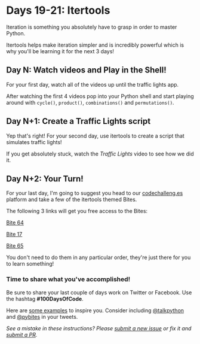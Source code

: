 # Days 19-21: Itertools

Iteration is something you absolutely have to grasp in order to master Python. 

Itertools helps make iteration simpler and is incredibly powerful which is why you'll be learning it for the next 3 days! 


## Day N: Watch videos and Play in the Shell!

For your first day, watch all of the videos up until the traffic lights app.

After watching the first 4 videos pop into your Python shell and start playing around with `cycle()`, `product()`, `combinations()` and `permutations()`.


## Day N+1: Create a Traffic Lights script

Yep that's right! For your second day, use itertools to create a script that simulates traffic lights!

If you get absolutely stuck, watch the *Traffic Lights* video to see how we did it.


## Day N+2: Your Turn!

For your last day, I'm going to suggest you head to our [codechalleng.es](https://codechalleng.es) platform and take a few of the itertools themed Bites.

The following 3 links will get you free access to the Bites:

[Bite 64](https://codechalleng.es/bites/promo/itertools-fun1)

[Bite 17](https://codechalleng.es/bites/promo/itertools-fun2)

[Bite 65](https://codechalleng.es/bites/promo/itertools-fun3)

You don't need to do them in any particular order, they're just there for you to learn something!


### Time to share what you've accomplished!

Be sure to share your last couple of days work on Twitter or Facebook. Use the hashtag **#100DaysOfCode**. 

Here are [some examples](https://twitter.com/search?q=%23100DaysOfCode) to inspire you. Consider including [@talkpython](https://twitter.com/talkpython) and [@pybites](https://twitter.com/pybites) in your tweets.

*See a mistake in these instructions? Please [submit a new issue](https://github.com/talkpython/100daysofcode-with-python-course/issues) or fix it and [submit a PR](https://github.com/talkpython/100daysofcode-with-python-course/pulls).*